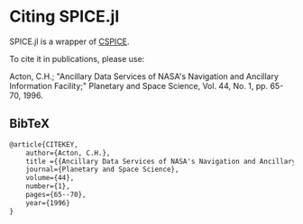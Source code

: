 # Citing SPICE.jl

SPICE.jl is a wrapper of [CSPICE](http://naif.jpl.nasa.gov/naif/).

To cite it in publications, please use:

Acton, C.H.; "Ancillary Data Services of NASA's Navigation and Ancillary Information Facility;" Planetary and Space Science, Vol. 44, No. 1, pp. 65-70, 1996.

## BibTeX

```tex
@article{CITEKEY,
    author={Acton, C.H.},
    title ={{Ancillary Data Services of NASA's Navigation and Ancillary Information Facility}},
    journal={Planetary and Space Science},
    volume={44},
    number={1},
    pages={65--70},
    year={1996}
}
```
